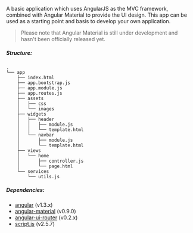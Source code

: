 A basic application which uses AngularJS as the MVC framework, combined with Angular Material to provide the UI design. This app can be used as a starting point and basis to develop your own application.

> Please note that Angular Material is still under development and hasn't been officially released yet.

##### Structure:

```
.
└── app
    ├── index.html
    ├── app.bootstrap.js
    ├── app.module.js
    ├── app.routes.js
    ├── assets
    │   ├── css
    │   └── images
    ├── widgets
    │   ├── header
    │   │   ├── module.js
    │   │   └── template.html
    │   └── navbar
    │       ├── module.js
    │       └── template.html
    ├── views
    │   └── home
    │       ├── controller.js
    │       └── page.html
    └── services
        └── utils.js
```

##### Dependencies:
- <a href="https://angularjs.org/">angular</a> (v1.3.x)
- <a href="https://github.com/angular/material">angular-material</a> (v0.9.0)
- <a href="https://github.com/angular-ui/ui-router">angular-ui-router</a> (v0.2.x)
- <a href="https://github.com/ded/script.js/">script.js</a> (v2.5.7)
